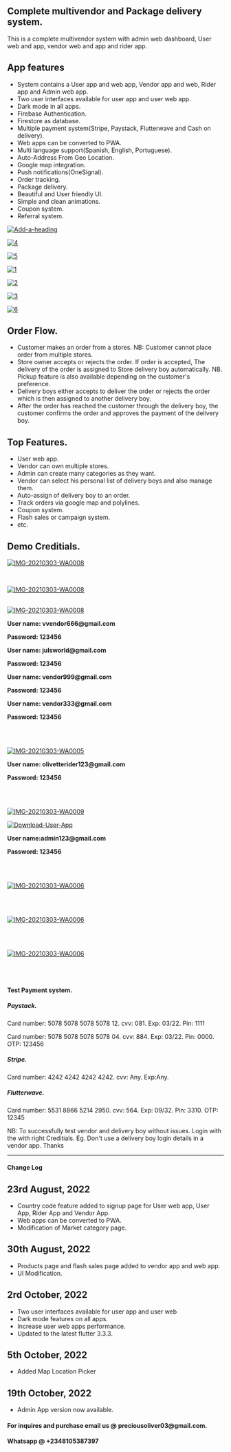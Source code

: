 <html>
   <body>
      <h2>Complete multivendor and Package delivery system.</h2>
      <p>
         This is a complete multivendor system with admin web dashboard, User web and app, vendor web and app and rider
         app.
      <h2>App features</h2>
      <ul>
         <li>
            System contains a User app and web app, Vendor app and web, Rider app and Admin web app.
         </li>
         <li>
            Two user interfaces available for user app and user web app.
         </li>
         <li>
            Dark mode in all apps.
         </li>
         <li>
            Firebase Authentication.
         </li>
         <li>
            Firestore as database.
         </li>
         <li>
            Multiple payment system(Stripe, Paystack, Flutterwave and Cash on delivery).
         </li>
         <li>
            Web apps can be converted to PWA.
         </li>
         <li>
            Multi language support(Spanish, English, Portuguese).
         </li>
         <li>
            Auto-Address From Geo Location.
         </li>
         <li>
            Google map integration.
         </li>
         <li>
            Push notifications(OneSignal).
         </li>
         <li>
            Order tracking.
         </li>
         <li>
            Package delivery.
         </li>
         <li>
            Beautiful and User friendly UI.
         </li>
         <li>
            Simple and clean animations.
         </li>
         <li>
            Coupon system.
         </li>
         <li>
            Referral system.
         </li>
      </ul>
      <p>
         <a href="https://ibb.co/q9QySf6"><img src="https://i.ibb.co/CvG1cZL/Add-a-heading.png" alt="Add-a-heading"
            border="0"></a>
      </p>
      <p>
         <a href="https://ibb.co/QDFS8qM"><img src="https://i.ibb.co/tLMjZND/4.png" alt="4" border="0"></a>
      </p>
      <p>
         <a href="https://ibb.co/XWRqhCf"><img src="https://i.ibb.co/JcJ9fsW/5.png" alt="5" border="0"></a>
      </p>
      <p>
         <a href="https://ibb.co/T46QKMf"><img src="https://i.ibb.co/PcK2TGL/1.png" alt="1" border="0"></a>
      </p>
      <p>
         <a href="https://ibb.co/dKC2y43"><img src="https://i.ibb.co/j40MFkx/2.png" alt="2" border="0"></a>
      </p>
      <p>
         <a href="https://ibb.co/fr0q62P"><img src="https://i.ibb.co/F87mZKj/3.png" alt="3" border="0"></a>
      </p>
      <p>
         <a href="https://ibb.co/r5hmYFd"><img src="https://i.ibb.co/44L7zK1/6.png" alt="6" border="0"></a>
      </p>
      <h2>Order Flow.</h2>
      <ul>
         <li>
            Customer makes an order from a stores. NB: Customer cannot place order from multiple stores.
         </li>
         <li>
            Store owner accepts or rejects the order. If order is accepted, The delivery of the order is assigned to
            Store delivery boy automatically. NB. Pickup feature is also available depending on the customer's
            preference.
         </li>
         <li>
            Delivery boys either accepts to deliver the order or rejects the order which is then assigned to another
            delivery boy.
         </li>
         <li>
            After the order has reached the customer through the delivery boy, the customer confirms the order and
            approves the payment of the delivery boy.
         </li>
      </ul>
      <h2>Top Features.</h2>
      <ul>
         <li>
            User web app.
         </li>
         <li>
            Vendor can own multiple stores.
         </li>
         <li>
            Admin can create many categories as they want.
         </li>
         <li>
            Vendor can select his personal list of delivery boys and also manage them.
         </li>
         <li>
            Auto-assign of delivery boy to an order.
         </li>
         <li>
            Track orders via google map and polylines.
         </li>
         <li>
            Coupon system.
         </li>
         <li>
            Flash sales or campaign system.
         </li>
         <li>
            etc.
         </li>
      </ul>
      <h2>
         Demo Creditials.
      </h2>
      <p>
         <a target="_blank"
            href="https://drive.google.com/file/d/1p-S5fTmjZEgL5NasQtJRbkzfaNPAcckF/view?usp=sharing"><img
            src="https://i.ibb.co/bQTVN9b/1.png" alt="IMG-20210303-WA0008" border="0"></a>
      </p>
      <br>
      <p>
         <a target="_blank"
            href="https://drive.google.com/file/d/1sn9_Jo9sdsPpooo3oWZCfvpYs7I39N6y/view?usp=sharing"><img
            src="https://i.ibb.co/bFRZD2F/2.png" alt="IMG-20210303-WA0008" border="0"></a>
      </p>
      <br>
      <a target="_blank" href="https://drive.google.com/file/d/1puJH5Ld7O0Hd3ztm45KXAg6rJDnXYk15/view?usp=sharing"><img
         src="https://i.ibb.co/3CZg3bH/2.jpg" alt="IMG-20210303-WA0008" border="0"></a>
      <p style="font-weight: bold">
         User name: vvendor666@gmail.com
      </p>
      <p style="font-weight: bold">
         Password: 123456
      </p>
      <p style="font-weight: bold">
         User name: julsworld@gmail.com
      </p>
      <p style="font-weight: bold">
         Password: 123456
      </p>
      <p style="font-weight: bold">
         User name: vendor999@gmail.com
      </p>
      <p style="font-weight: bold">
         Password: 123456
      </p>
      <p style="font-weight: bold">
         User name: vendor333@gmail.com
      </p>
      <p style="font-weight: bold">
         Password: 123456
      </p>
      <br>
      <br>
      <p>
         <a target="_blank"
            href="https://drive.google.com/file/d/17fJpFyn2eWK_b8dvBKB-UVCeyTUS8_5-/view?usp=sharing"><img
            src="https://i.ibb.co/dj30QxX/3.jpg" alt="IMG-20210303-WA0005" border="0"></a>
      </p>
      <p style="font-weight: bold">
         User name: olivetterider123@gmail.com
      </p>
      <p style="font-weight: bold">
         Password: 123456
      </p>
      <br>
      <br>
      <p>
         <a target="_blank" href="https://olivette-admin.web.app/"><img src="https://i.ibb.co/WxM4bTS/4.jpg"
            alt="IMG-20210303-WA0009" border="0"></a>
      </p>
      <p>
         <a target="_blank"
            href="https://drive.google.com/file/d/118a_tqe4-vGNK3Vt8x88UPUNRzlBDHO5/view?usp=sharing"><img
            src="https://i.ibb.co/71S2JFv/Download-User-App.png" alt="Download-User-App" border="0"></a>
      </p>
      <p style="font-weight: bold">
         User name:admin123@gmail.com
      </p>
      <p style="font-weight: bold">
         Password: 123456
      </p>
      <br>
      <br>
      <p>
         <a target="_blank" href="https://olivette-market.web.app"><img src="https://i.ibb.co/dfBQDq2/4.png"
            alt="IMG-20210303-WA0006" border="0"></a>
      </p>
      <br>
      <br>
      <p>
         <a target="_blank" href="https://olivette-market-new.web.app"><img src="https://i.ibb.co/yg871V9/3.png"
            alt="IMG-20210303-WA0006" border="0"></a>
      </p>
      <br>
      <br>
      <p>
         <a target="_blank" href="https://olivette-market-vendor.web.app"><img src="https://i.ibb.co/hZH3xnY/6.jpg"
            alt="IMG-20210303-WA0006" border="0"></a>
      </p>
      <br>
      <br>
      </p>
      <h4>
         Test Payment system.
      </h4>
      <h5>
         Paystack.
      </h5>
      <p>
         Card number: 5078 5078 5078 5078 12. cvv: 081. Exp: 03/22. Pin: 1111
      </p>
      <p>
         Card number: 5078 5078 5078 5078 04. cvv: 884. Exp: 03/22. Pin: 0000. OTP: 123456
      </p>
      <h5>
         Stripe.
      </h5>
      <p>
         Card number: 4242 4242 4242 4242. cvv: Any. Exp:Any.
      </p>
      <h5>
         Flutterwave.
      </h5>
      <p>
         Card number: 5531 8866 5214 2950. cvv: 564. Exp: 09/32. Pin: 3310.
         OTP: 12345
      </p>
      <p>
         NB: To successfully test vendor and delivery boy without issues. Login with the with right Creditials. Eg. Don't
         use a delivery boy login details in a vendor app. Thanks
      </p>
      <hr>
      <h4>Change Log</h4>
      <h2>23rd August, 2022</h2>
      <ul>
         <li>Country code feature added to signup page for User web app, User App, Rider App and Vendor App.</li>
         <li>Web apps can be converted to PWA.</li>
         <li>Modification of Market category page.</li>
      </ul>
      <h2>30th August, 2022</h2>
      <ul>
         <li>Products page and flash sales page added to vendor app and web app.</li>
         <li>UI Modification.</li>
      </ul>
      <h2>2rd October, 2022</h2>
      <ul>
         <li>Two user interfaces available for user app and user web</li>
         <li>Dark mode features on all apps.</li>
         <li>Increase user web apps performance.</li>
         <li>Updated to the latest flutter 3.3.3.</li>
      </ul>
      <h2>5th October, 2022</h2>
      <ul>
         <li>Added Map Location Picker</li>
      </ul>
      <h2>19th October, 2022</h2>
      <ul>
         <li>Admin App version now available.</li>
      </ul>
      <h4>
         For inquires and purchase email us @ preciousoliver03@gmail.com. 
      </h4>
      <h4>
         Whatsapp @ +2348105387397
      </h4>
   </body>
</html>
